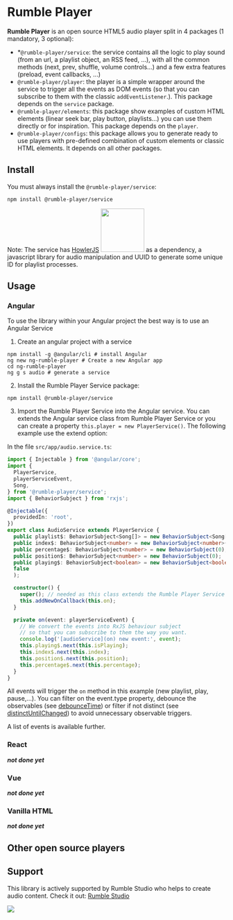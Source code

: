 # Rumble Player


**Rumble Player** is an open source HTML5 audio player split in 4 packages (1 mandatory, 3 optional):
- *`@rumble-player/service`: the service contains all the logic to play sound (from an url, a playlist object, an RSS feed, ...), with all the common methods (next, prev, shuffle, volume controls...) and a few extra features (preload, event callbacks, ...)
- `@rumble-player/player`: the player is a simple wrapper around the service to trigger all the events as DOM events (so that you can subscribe to them with the classic `addEventListener`.). This package depends on the `service` package.
- `@rumble-player/elements`: this package show examples of custom HTML elements (linear seek bar, play button, playlists...) you can use them directly or for inspiration. This package depends on the `player`.
- `@rumble-player/configs`: this package allows you to generate ready to use players with pre-defined combination of custom elements or classic HTML elements. It depends on all other packages.

## Install


You must always install the `@rumble-player/service`:

```shell
npm install @rumble-player/service
```

Note: The service has [HowlerJS](https://howlerjs.com/) <img width="100" src="https://howlerjs.com/assets/images/logo.svg"> as a dependency, a javascript library for audio manipulation and UUID to generate some unique ID for playlist processes.

## Usage

### Angular

To use the library within your Angular project the best way is to use an Angular Service

1) Create an angular project with a service
```shell
npm install -g @angular/cli # install Angular
ng new ng-rumble-player # Create a new Angular app
cd ng-rumble-player
ng g s audio # generate a service
```

2) Install the Rumble Player Service package:

```shell
npm install @rumble-player/service
```

3) Import the Rumble Player Service into the Angular service. You can extends the Angular service class from Rumble Player Service or you can create a property `this.player = new PlayerService()`. The following example use the extend option:

In the file `src/app/audio.service.ts`:
```typescript
import { Injectable } from '@angular/core';
import {
  PlayerService,
  playerServiceEvent,
  Song,
} from '@rumble-player/service';
import { BehaviorSubject } from 'rxjs';

@Injectable({
  providedIn: 'root',
})
export class AudioService extends PlayerService {
  public playlist$: BehaviorSubject<Song[]> = new BehaviorSubject<Song[]>([]);
  public index$: BehaviorSubject<number> = new BehaviorSubject<number>(-1);
  public percentage$: BehaviorSubject<number> = new BehaviorSubject(0);
  public position$: BehaviorSubject<number> = new BehaviorSubject(0);
  public playing$: BehaviorSubject<boolean> = new BehaviorSubject<boolean>(
  false
  );

  constructor() {
    super(); // needed as this class extends the Rumble Player Service
    this.addNewOnCallback(this.on);
  }

  private on(event: playerServiceEvent) {
    // We convert the events into RxJS behaviour subject
    // so that you can subscribe to them the way you want.
    console.log('[audioService](on) new event:', event);
    this.playing$.next(this.isPlaying);
    this.index$.next(this.index);
    this.position$.next(this.position);
    this.percentage$.next(this.percentage);
  }
}

```


All events will trigger the `on` method in this example (new playlist, play, pause,...). You can filter on the event.type property, debounce the observables (see [debounceTime](https://rxmarbles.com/#debounceTime)) or filter if not distinct (see [distinctUntilChanged](https://rxmarbles.com/#distinctUntilChanged)) to avoid unnecessary observable triggers.

A list of events is available further.

### React

***not done yet***

### Vue

***not done yet***

### Vanilla HTML

***not done yet***

## Other open source players


## Support

This library is actively supported by Rumble Studio who helps to create audio content. Check it out: [Rumble Studio](https://rumble.studio)

<img src="https://rumblestudio.app/assets/rs-logos/classic-reversed.svg">

